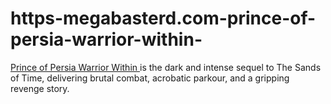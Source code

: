 # https-megabasterd.com-prince-of-persia-warrior-within-
[Prince of Persia Warrior Within ](https://megabasterd.com/prince-of-persia-warrior-within/)is the dark and intense sequel to The Sands of Time, delivering brutal combat, acrobatic parkour, and a gripping revenge story.
